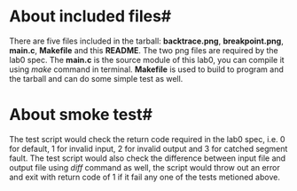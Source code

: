 # About included files#
There are five files included in the tarball: **backtrace.png**, **breakpoint.png**, **main.c**, **Makefile** and this **README**. The two png files are required by the lab0 spec. The **main.c** is the source module of this lab0, you can compile it using *make* command in terminal. **Makefile** is used to build to program and the tarball and can do some simple test as well.

# About smoke test#
The test script would check the return code required in the lab0 spec, i.e. 0 for default, 1 for invalid input, 2 for invalid output and 3 for catched segment fault. The test script would also check the difference between input file and output file using *diff* command as well, the script would throw out an error and exit with return code of 1 if it fail any one of the tests metioned above.
